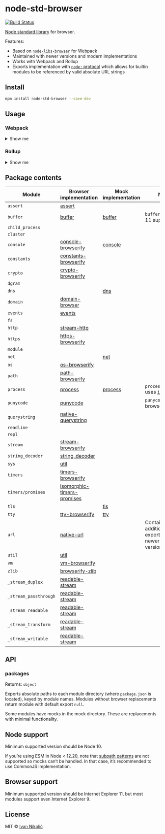 # node-std-browser

[![Build Status][ci-img]][ci]

[Node standard library](https://nodejs.org/docs/latest/api/) for browser.

Features:

-   Based on [`node-libs-browser`](https://github.com/webpack/node-libs-browser)
    for Webpack
-   Maintained with newer versions and modern implementations
-   Works with Webpack and Rollup
-   Exports implementation with
    [`node:` protocol](https://nodejs.org/api/esm.html#esm_node_imports) which
    allows for builtin modules to be referenced by valid absolute URL strings

## Install

```sh
npm install node-std-browser --save-dev
```

## Usage

### Webpack

<details>
	
<summary>Show me</summary>

As of Webpack 5, aliases and globals provider need to be explicitly configured.

```js
// webpack.config.js
const stdBrowser = require('node-std-browser');
const webpack = require('webpack');

module.exports = {
	// ...
	resolve: {
		alias: stdBrowser
	},
	plugins: [
		new webpack.ProvidePlugin({
			process: stdBrowser.process,
			Buffer: stdBrowser.buffer
		})
	]
};
```

Some packages such as `native-url` expose ESM file through `.mjs` extension.
Additional Webpack configuration could be needed to properly handle those
packages.

For example, to make `native-url` use ESM version of `native-querystring`, apply
following configuration:

```js
// webpack.config.js

module.exports = {
	// ...
	module: {
		rules: [
			{
				type: 'javascript/auto',
				test: /\.mjs$/,
				include: /\/native-url\//,
				resolve: {
					mainFields: ['module']
				}
			}
		];
	}
}
```

</details>

### Rollup

<details>
	
<summary>Show me</summary>

Since many packages expose only CommonJS implementation, you need to apply
plugins to handle CommonJS exports. Those packages could have dependencies
installed with npm so they need to be properly resolved (taking into account
browser-specific implementations). Additionally, it’s recommended to handle Node
globals automatically.

Some dependencies can have circular dependencies and Rollup will warn you about
that. You can
[ignore these warnings with `onwarn` function](https://github.com/rollup/rollup/issues/1089#issuecomment-635564942).

```js
// rollup.config.js
const stdBrowser = require('node-std-browser');
const globals = require('rollup-plugin-node-globals');
const { default: resolve } = require('@rollup/plugin-node-resolve');
const commonjs = require('@rollup/plugin-commonjs');
const json = require('@rollup/plugin-json');
const alias = require('@rollup/plugin-alias');

module.exports = {
	// ...
	plugins: [
		alias({
			entries: stdBrowser
		}),
		resolve({
			browser: true
		}),
		commonjs(),
		json(),
		globals()
	],
	onwarn: (warning, rollupWarn) => {
		const packagesWithCircularDependencies = [
			'util/',
			'assert/',
			'readable-stream/',
			'crypto-browserify/'
		];
		if (
			!(
				warning.code === 'CIRCULAR_DEPENDENCY' &&
				packagesWithCircularDependencies.some((modulePath) =>
					warning.importer.includes(modulePath)
				)
			)
		) {
			rollupWarn(warning);
		}
	}
};
```

</details>

## Package contents

| Module                | Browser implementation                                                            | Mock implementation        | Notes                                                                             |
| --------------------- | --------------------------------------------------------------------------------- | -------------------------- | --------------------------------------------------------------------------------- |
| `assert`              | [assert](https://github.com/browserify/commonjs-assert)                           |                            |
| `buffer`              | [buffer](https://github.com/feross/buffer)                                        | [buffer](mock/buffer.js)   | `buffer@5` for IE 11 support                                                      |
| `child_process`       |                                                                                   |                            |
| `cluster`             |                                                                                   |                            |
| `console`             | [console-browserify](https://github.com/browserify/console-browserify)            | [console](mock/console.js) |
| `constants`           | [constants-browserify](https://github.com/juliangruber/constants-browserify)      |                            |
| `crypto`              | [crypto-browserify](https://github.com/crypto-browserify/crypto-browserify)       |                            |
| `dgram`               |                                                                                   |                            |
| `dns`                 |                                                                                   | [dns](mock/dns.js)         |
| `domain`              | [domain-browser](https://github.com/bevry/domain-browser)                         |                            |
| `events`              | [events](https://github.com/browserify/events)                                    |                            |
| `fs`                  |                                                                                   |                            |
| `http`                | [stream-http](https://github.com/jhiesey/stream-http)                             |                            |
| `https`               | [https-browserify](https://github.com/substack/https-browserify)                  |                            |
| `module`              |                                                                                   |                            |
| `net`                 |                                                                                   | [net](mock/net.js)         |
| `os`                  | [os-browserify](https://github.com/CoderPuppy/os-browserify)                      |                            |
| `path`                | [path-browserify](https://github.com/browserify/path-browserify)                  |                            |
| `process`             | [process](https://github.com/defunctzombie/node-process)                          | [process](mock/process.js) | `process.nextTick` uses [`immediate`](https://github.com/calvinmetcalf/immediate) |
| `punycode`            | [punycode](https://github.com/bestiejs/punycode.js)                               |                            | `punycode@1` for browser support                                                  |
| `querystring`         | [native-querystring](https://github.com/niksy/native-querystring)                 |                            |
| `readline`            |                                                                                   |                            |
| `repl`                |                                                                                   |                            |
| `stream`              | [stream-browserify](https://github.com/browserify/stream-browserify)              |                            |
| `string_decoder`      | [string_decoder](https://github.com/nodejs/string_decoder)                        |                            |
| `sys`                 | [util](https://github.com/browserify/node-util)                                   |                            |
| `timers`              | [timers-browserify](https://github.com/browserify/timers-browserify)              |                            |
| `timers/promises`     | [isomorphic-timers-promises](https://github.com/niksy/isomorphic-timers-promises) |                            |
| `tls`                 |                                                                                   | [tls](mock/tls.js)         |
| `tty`                 | [tty-browserify](https://github.com/browserify/tty-browserify)                    | [tty](mock/tty.js)         |
| `url`                 | [native-url](https://github.com/GoogleChromeLabs/native-url)                      |                            | Contains additional exports from newer Node versions                              |
| `util`                | [util](https://github.com/browserify/node-util)                                   |                            |
| `vm`                  | [vm-browserify](https://github.com/browserify/vm-browserify)                      |                            |
| `zlib`                | [browserify-zlib](https://github.com/browserify/browserify-zlib)                  |                            |
| `_stream_duplex`      | [readable-stream](https://github.com/nodejs/readable-stream)                      |                            |
| `_stream_passthrough` | [readable-stream](https://github.com/nodejs/readable-stream)                      |                            |
| `_stream_readable`    | [readable-stream](https://github.com/nodejs/readable-stream)                      |                            |
| `_stream_transform`   | [readable-stream](https://github.com/nodejs/readable-stream)                      |                            |
| `_stream_writable`    | [readable-stream](https://github.com/nodejs/readable-stream)                      |                            |

## API

### packages

Returns: `object`

Exports absolute paths to each module directory (where `package.json` is
located), keyed by module names. Modules without browser replacements return
module with default export `null`.

Some modules have mocks in the mock directory. These are replacements with
minimal functionality.

## Node support

Minimum supported version should be Node 10.

If you’re using ESM in Node < 12.20, note that
[subpath patterns](https://nodejs.org/api/packages.html#packages_subpath_patterns)
are not supported so mocks can’t be handled. In that case, it’s recommended to
use CommonJS implementation.

## Browser support

Minimum supported version should be Internet Explorer 11, but most modules
support even Internet Explorer 9.

## License

MIT © [Ivan Nikolić](http://ivannikolic.com)

<!-- prettier-ignore-start -->

[ci]: https://github.com/niksy/node-std-browser/actions?query=workflow%3ACI
[ci-img]: https://github.com/niksy/node-std-browser/workflows/CI/badge.svg?branch=master

<!-- prettier-ignore-end -->
